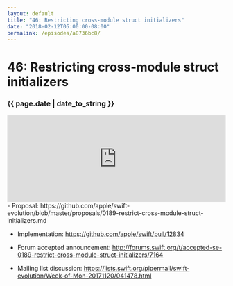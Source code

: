 ```yaml
---
layout: default
title: "46: Restricting cross-module struct initializers"
date: "2018-02-12T05:00:00-08:00"
permalink: /episodes/a8736bc8/
---
```


# 46: Restricting cross-module struct initializers

### {{ page.date | date_to_string }}

<iframe frameBorder="0" height="200px" scrolling="no" seamless src="https://player.simplecast.com/f3757aca-5b46-47a1-9135-a162dd64c141" width="100%"></iframe>
<br/>
- Proposal: https://github.com/apple/swift-evolution/blob/master/proposals/0189-restrict-cross-module-struct-initializers.md

- Implementation: https://github.com/apple/swift/pull/12834

- Forum accepted announcement: http://forums.swift.org/t/accepted-se-0189-restrict-cross-module-struct-initializers/7164

- Mailing list discussion: https://lists.swift.org/pipermail/swift-evolution/Week-of-Mon-20171120/041478.html
